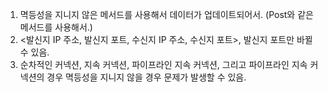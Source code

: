 1. 멱등성을 지니지 않은 메서드를 사용해서 데이터가 업데이트되어서. (Post와 같은 메서드를 사용해서.)
1. <발신지 IP 주소, 발신지 포트, 수신지 IP 주소, 수신지 포트>, 발신지 포트만 바뀔 수 있음.
1. 순차적인 커넥션, 지속 커넥션, 파이프라인 지속 커넥션, 그리고 파이프라인 지속 커넥션의 경우 멱등성을 지니지 않을 경우 문제가 발생할 수 있음.